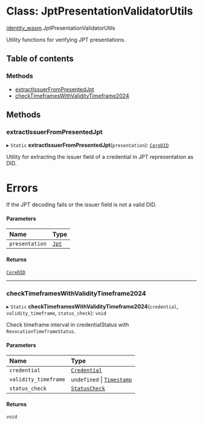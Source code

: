 # Class: JptPresentationValidatorUtils

[identity\_wasm](../modules/identity_wasm.md).JptPresentationValidatorUtils

Utility functions for verifying JPT presentations.

## Table of contents

### Methods

- [extractIssuerFromPresentedJpt](identity_wasm.JptPresentationValidatorUtils.md#extractissuerfrompresentedjpt)
- [checkTimeframesWithValidityTimeframe2024](identity_wasm.JptPresentationValidatorUtils.md#checktimeframeswithvaliditytimeframe2024)

## Methods

### extractIssuerFromPresentedJpt

▸ `Static` **extractIssuerFromPresentedJpt**(`presentation`): [`CoreDID`](identity_wasm.CoreDID.md)

Utility for extracting the issuer field of a credential in JPT representation as DID.
# Errors
If the JPT decoding fails or the issuer field is not a valid DID.

#### Parameters

| Name | Type |
| :------ | :------ |
| `presentation` | [`Jpt`](identity_wasm.Jpt.md) |

#### Returns

[`CoreDID`](identity_wasm.CoreDID.md)

___

### checkTimeframesWithValidityTimeframe2024

▸ `Static` **checkTimeframesWithValidityTimeframe2024**(`credential`, `validity_timeframe`, `status_check`): `void`

Check timeframe interval in credentialStatus with `RevocationTimeframeStatus`.

#### Parameters

| Name | Type |
| :------ | :------ |
| `credential` | [`Credential`](identity_wasm.Credential.md) |
| `validity_timeframe` | `undefined` \| [`Timestamp`](identity_wasm.Timestamp.md) |
| `status_check` | [`StatusCheck`](../enums/identity_wasm.StatusCheck.md) |

#### Returns

`void`
